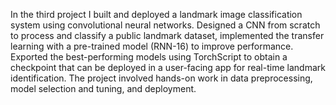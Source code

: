 In the third project I built and deployed a landmark image classification system using convolutional neural networks. Designed a CNN from scratch to process and classify a public landmark dataset, implemented the transfer learning with a pre-trained model (RNN-16) to improve performance. Exported the best-performing models using TorchScript to obtain a checkpoint that can be deployed in a user-facing app for real-time landmark identification. The project involved hands-on work in data preprocessing, model selection and tuning, and deployment. 

